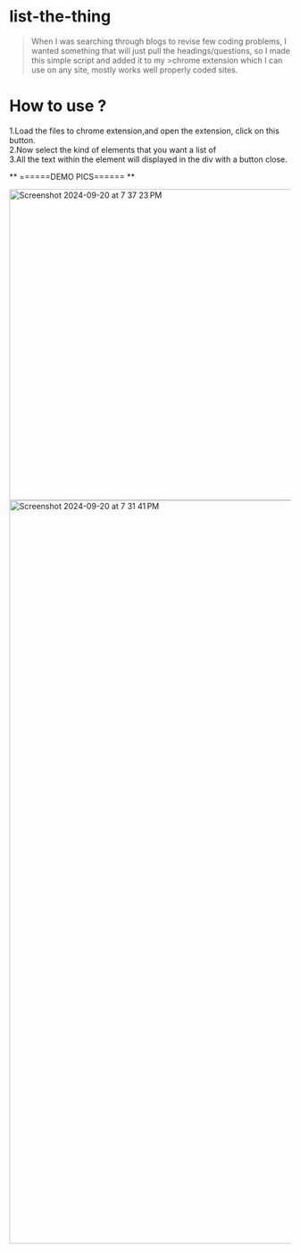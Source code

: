 # list-the-thing


>When I was searching through blogs to revise few coding problems, I wanted something that will just pull the headings/questions, so I made this simple script and added it to my >chrome extension which I can use on any site, mostly works well properly coded sites.


# How to use ?
1.Load the files to chrome extension,and open the extension, click on this button.\
2.Now select the kind of elements that you want a list of\
3.All the text within the element will displayed in the div with a button close.




** ======DEMO PICS====== **

<img width="556" alt="Screenshot 2024-09-20 at 7 37 23 PM" src="https://github.com/user-attachments/assets/e5ea284e-260f-4de4-8acf-6bc2741b229f">

<img width="1329" alt="Screenshot 2024-09-20 at 7 31 41 PM" src="https://github.com/user-attachments/assets/992689ff-d97e-49fa-a13c-337b519ae766">
